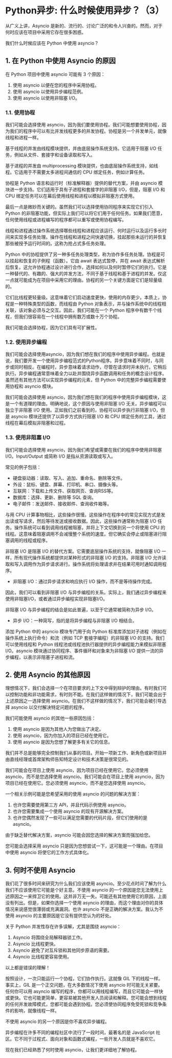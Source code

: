 # Python异步: 什么时候使用异步？（3）

从广义上讲，Asyncio 是新的、流行的、讨论广泛的和令人兴奋的。然而，对于何时应该在项目中采用它存在很多困惑。

我们什么时候应该在 Python 中使用 asyncio？



## 1. 在 Python 中使用 Asyncio 的原因

在 Python 项目中使用 asyncio 可能有 3 个原因：

1. 使用 asyncio 以便在您的程序中采用协程。
2. 使用 asyncio 以使用异步编程范例。
3. 使用 asyncio 以使用非阻塞 I/O。



### 1.1. 使用协程

我们可能会选择使用 asyncio，因为我们要使用协程。我们可能想要使用协程，因为我们的程序中可以有比并发线程更多的并发协程。协程是另一个并发单元，就像线程和进程一样。

基于线程的并发由线程模块提供，并由底层操作系统支持。它适用于阻塞 I/O 任务，例如从文件、套接字和设备读取和写入。

基于进程的并发由 multiprocessing 模块提供，也由底层操作系统支持，如线程。它适用于不需要太多进程间通信的 CPU 绑定任务，例如计算任务。

协程是 Python 语言和运行时（标准解释器）提供的替代方案，并由 asyncio 模块进一步支持。它们适用于具有子进程和套接字的非阻塞 I/O，但是，阻塞 I/O 和 CPU 绑定任务可以在幕后使用线程和进程以模拟非阻塞方式使用。

最后一点是微妙而关键的。虽然我们可以选择使用协同程序来实现它们引入 Python 的非阻塞功能，但实际上我们可以将它们用于任何任务。如果我们愿意，任何使用线程或进程编写的程序都可以重写或使用协程编写。

线程和进程通过操作系统选择哪些线程和进程应该运行、何时运行以及运行多长时间来实现多任务处理。操作在线程和进程之间快速切换，挂起那些未运行的并恢复那些被授予运行时间的。这称为抢占式多任务处理。

Python 中的协程提供了另一种多任务处理类型，称为协作多任务处理。协程是可以挂起和恢复的子例程（函数）。它由 await 表达式暂停，并在 await 表达式解析后恢复。这允许协程通过设计进行合作，选择如何以及何时暂停它们的执行。它是一种替代的、有趣的、强大的并发方法，不同于基于线程和基于进程的并发。仅这一点就可能成为在项目中采用它的理由。协程的另一个关键方面是它们是轻量级的。

它们比线程更轻量级。这意味着它们启动速度更快，使用的内存更少。本质上，协程是一种特殊类型的函数，而线程由 Python 对象表示，并与操作系统中的线程相关联，该对象必须与之交互。因此，我们可能在一个 Python 程序中有数千个线程，但我们很容易在一个线程中拥有数万或数十万个协程。

我们可能会选择协程，因为它们具有可扩展性。



### 1.2. 使用异步编程

我们可能会选择使用asyncio，因为我们想在我们的程序中使用异步编程。也就是说，我们要开发一个使用异步编程范式的Python程序。异步意味着不同时，与同步或同时相反。在编程时，异步意味着请求动作，尽管在请求时并未执行。它稍后执行。异步编程通常意味着全力以赴并围绕异步函数调用和任务的概念设计程序。虽然还有其他方法可以实现异步编程的元素，但 Python 中的完整异步编程需要使用协程和 asyncio 模块。

我们可能会选择使用 asyncio，因为我们想在我们的程序中使用异步编程模块，这是一个有道理的理由。明确地说，这个原因与使用非阻塞 I/O 无关。异步编程可以独立于非阻塞 I/O 使用。正如我们之前看到的，协程可以异步执行非阻塞 I/O，但是 asyncio 模块还提供了以异步方式执行阻塞 I/O 和 CPU 绑定任务的工具，通过线程在幕后模拟非阻塞和过程。



### 1.3. 使用非阻塞 I/O

我们可能会选择使用 asyncio，因为我们希望或需要在我们的程序中使用非阻塞 I/O。Input/Output 或简称 I/O 是指从资源读取或写入。

常见的例子包括：

- 硬盘驱动器：读取、写入、追加、重命名、删除等文件。
- 外设：鼠标、键盘、屏幕、打印机、串口、摄像头等。
- 互联网：下载和上传文件、获取网页、查询RSS等。
- 数据库：选择、更新、删除等 SQL 查询。
- 电子邮件：发送邮件、接收邮件、查询收件箱等。

与用 CPU 计算事物相比，这些操作很慢。这些操作在程序中的常见实现方式是发出读或写请求，然后等待发送或接收数据。因此，这些操作通常称为阻塞 I/O 任务。操作系统可以看到调用线程被阻塞，并将上下文切换到另一个将使用 CPU 的线程。这意味着阻塞调用不会减慢整个系统的速度。但它确实会停止或阻塞进行阻塞调用的线程或程序。

非阻塞 I/O 是阻塞 I/O 的替代方案。它需要底层操作系统的支持，就像阻塞 I/O 一样，所有现代操作系统都提供对某种形式的非阻塞 I/O 的支持。非阻塞 I/O 允许读取和写入调用作为异步请求进行。操作系统将处理请求并在结果可用时通知调用程序。

- 非阻塞 I/O：通过异步请求和响应执行 I/O 操作，而不是等待操作完成。

因此，我们可以看到非阻塞 I/O 与异步编程的关系。实际上，我们通过异步编程来使用非阻塞I/O，或者通过异步编程实现非阻塞I/O。

非阻塞 I/O 与异步编程的结合是如此普遍，以至于它通常被简称为异步 I/O。

- 异步 I/O：一种简写，指的是将异步编程与非阻塞 I/O 相结合。

添加 Python 中的 asyncio 模块专门用于向 Python 标准库添加对子进程（例如在操作系统上执行命令）和流（例如 TCP 套接字编程）的非阻塞 I/O 的支持。我们可以使用线程和 Python 线程池或线程池执行器提供的异步编程能力来模拟非阻塞 I/O。asyncio 模块通过协同程序、事件循环和对象来为非阻塞 I/O 提供一流的异步编程，以表示非阻塞子进程和流。





## 2. 使用 Asyncio 的其他原因

理想情况下，我们会选择一个在项目要求的上下文中得到辩护的理由。有时我们可以控制功能和非功能需求，有时则不能。在我们这样做的情况下，我们可能会出于上述原因之一选择使用 asyncio。在我们不这样做的情况下，我们可能会被引导选择 asyncio 以交付解决特定问题的程序。

我们可能使用 asyncio 的其他一些原因包括：

1. 使用 asyncio 是因为其他人为您做出了决定。
2. 使用 asyncio，因为你加入的项目已经在使用它。
3. 使用 asyncio 是因为您想了解更多有关它的信息。

我们并不总是能够完全控制我们从事的项目。开始一项新工作、新角色或新项目并由直线经理或首席架构师告知特定设计和技术决策是很常见的。

我们可能会在项目上使用 asyncio，因为项目已经在使用它。您必须使用 asyncio，而不是您选择使用 asyncio。我们可能会在项目上使用 asyncio，因为项目已经在使用它。您必须使用 asyncio，而不是您选择使用 asyncio。

一个相关示例可能是您希望采用的使用 asyncio 的问题的解决方案：

1. 也许您需要使用第三方 API，并且代码示例使用 asyncio。
2. 也许您需要集成一个使用 asyncio 的现有开源解决方案。
3. 也许您偶然发现了一些可以满足您需要的代码片段，但它们使用的是 asyncio。

由于缺乏替代解决方案，asyncio 可能会因您选择的解决方案而强加给您。

您可能会选择采用 asyncio 只是因为您想尝试一下，这可能是一个理由。在项目中使用 asyncio 将使它的工作方式具体化。





## 3. 何时不使用 Asyncio

我们花了很多时间来研究为什么我们应该使用 asyncio。至少花点时间了解为什么我们不应该使用它可能是个好主意。不使用 asyncio 的一个原因是您无法使用上述原因之一来捍卫它的使用。这并非万无一失。可能还有其他使用它的原因，上面没有列出。但是，如果你选择一个使用 asyncio 的理由，而这个理由对你的具体情况来说感觉很薄弱或充满漏洞。也许 asyncio 不是正确的解决方案。我认为不使用 asyncio 的主要原因是它没有提供您认为的好处。

关于 Python 并发性存在许多误解，尤其是围绕 asyncio：

1. Asyncio 将围绕全局解释器锁工作。
2. Asyncio 比线程更快。
3. Asyncio 避免了对互斥锁和其他同步原语的需要。
4. Asyncio 比线程更容易使用。

以上都是错误的理解！

按照设计，一次只能运行一个协程，它们协作执行。这就像 GIL 下的线程一样。事实上，GIL 是一个正交问题，在大多数情况下使用 asyncio 时可能无关紧要。任何你可以用 asyncio 编写的程序，你都可以用线程编写，而且它可能会一样快或更快。它也可能更简单，更容易被其他开发人员阅读和解释。您可能会想到线程的任何并发故障模式，您都可能会遇到协程。您必须使协同程序免受死锁和竞争条件的影响，就像线程一样。

不使用 asyncio 的另一个原因是你不喜欢异步编程。

异步编程在许多不同的编程社区中流行了一段时间，最著名的是 JavaScript 社区。它不同于过程式、面向对象和函数式编程，一些开发人员就是不喜欢它。

现在我们已经熟悉了何时使用 asyncio，让我们更详细地了解协程。

